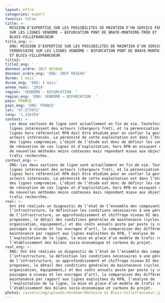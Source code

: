 ```yaml
---
layout: offre
categories: expert
favoris: false
title: >-
  MISSION D’EXPERTISE SUR LES POSSIBILITES DE MAINTIEN D’UN SERVICE FERROVIAIRE
  SUR LES LIGNES VENDÔME – BIFURCATION PONT DE BRAYE-MONTOIRE-TRÔO ET
  BLOIS-VILLEFRANCOEUR
title_eng: >-
  ENG: MISSION D’EXPERTISE SUR LES POSSIBILITES DE MAINTIEN D’UN SERVICE
  FERROVIAIRE SUR LES LIGNES VENDÔME – BIFURCATION PONT DE BRAYE-MONTOIRE-TRÔO
  ET BLOIS-VILLEFRANCOEUR
title2: ' '
title2_eng: ' '
donneur_ordre: SNCF RESEAU
donneur_ordre_eng: 'ENG: SNCF RESEAU'
duree: 1 mois
duree_eng: 'ENG: 1 mois'
annee_real: '2014'
region: 'VENDÔME – BIFURCATION  '
region_eng: 'ENG: VENDÔME – BIFURCATION  '
pays: FRANCE
pays_eng: 'ENG: FRANCE'
lat: '47.573972'
long: '1.316354'
context: >-
  Les deux sections de ligne sont actuellement en fin de vie. Toutefois ces
  lignes intéressent des acteurs (chargeurs fret), et la pérennisation de ces
  lignes hors référentiel RFN doit être étudiée pour en confier la gestion aux
  acteurs intéressés. La pérennité de cette exploitation est dans l’état actuel
  des lignes compromise. L’objet de l’étude est donc de définir les conditions
  de rénovation de ces lignes et d’exploitation, hors RFN en essayant de définir
  de nouvelles méthodes moins coûteuses mais répondant mieux aux objectifs de
  trafic recherchés.
context_eng: >-
  ENG: Les deux sections de ligne sont actuellement en fin de vie. Toutefois ces
  lignes intéressent des acteurs (chargeurs fret), et la pérennisation de ces
  lignes hors référentiel RFN doit être étudiée pour en confier la gestion aux
  acteurs intéressés. La pérennité de cette exploitation est dans l’état actuel
  des lignes compromise. L’objet de l’étude est donc de définir les conditions
  de rénovation de ces lignes et d’exploitation, hors RFN en essayant de définir
  de nouvelles méthodes moins coûteuses mais répondant mieux aux objectifs de
  trafic recherchés.
real: >-
  Ont été réalisés un diagnostic de l’état de l’ensemble des composants de
  l’infrastructure, la définition les conditions nécessaires à une pérennisation
  de l’infrastructure, un approfondissement et chiffrage niveau DI des solutions
  proposées, le détail des conditions générales de maintenance (cycles,
  organisation, équipement…) et des coûts annuels poste par poste (y compris les
  passages à niveau et les ouvrages d’art), la comparaison des différences de
  maintenance par rapport aux lignes exploitées du RFN, l’analyse de
  l’exploitation de la ligne, la mise en place d’un modèle de trafic régional,
  l’établissement des bilans socio-économique et carbone du projet.
real_eng: >-
  ENG: Ont été réalisés un diagnostic de l’état de l’ensemble des composants de
  l’infrastructure, la définition les conditions nécessaires à une pérennisation
  de l’infrastructure, un approfondissement et chiffrage niveau DI des solutions
  proposées, le détail des conditions générales de maintenance (cycles,
  organisation, équipement…) et des coûts annuels poste par poste (y compris les
  passages à niveau et les ouvrages d’art), la comparaison des différences de
  maintenance par rapport aux lignes exploitées du RFN, l’analyse de
  l’exploitation de la ligne, la mise en place d’un modèle de trafic régional,
  l’établissement des bilans socio-économique et carbone du projet.
photo1: /assets/img/uploads/Vendome-Montoire et Blois-Villefrancoeur.jpg
---
```


